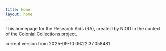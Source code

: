 ```yaml
---
title: Home
layout: home
---
```


This homepage for the Research Aids (RA), created by NIOD in the context of the Colonial Collections project. 


current version from 2025-09-10 06:22:37.058481
